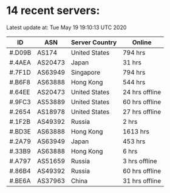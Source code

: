 # 14 recent servers:

Latest update at: Tue May 19 19:10:13 UTC 2020

| ID | ASN | Server Country | Online |
| -- | --- | -------------- | ------ |
| #.D09B | AS174 | United States | 794 hrs |
| #.4AEA | AS20473 | Japan | 31 hrs |
| #.7F1D | AS63949 | Singapore | 794 hrs |
| #.B6F8 | AS63888 | Hong Kong | 544 hrs |
| #.64EE | AS20473 | United States | 24 hrs offline |
| #.9FC3 | AS53889 | United States | 60 hrs offline |
| #.2654 | AS18978 | United States | 27 hrs offline |
| #.1F2B | AS49392 | Russia | 2 hrs |
| #.BD3E | AS63888 | Hong Kong | 1613 hrs |
| #.2A79 | AS63949 | Japan | 453 hrs |
| #.33B9 | AS63888 | Hong Kong | 6 hrs |
| #.A797 | AS51659 | Russia | 3 hrs offline |
| #.86B4 | AS49392 | Russia | 60 hrs offline |
| #.BE6A | AS37963 | China | 31 hrs offline |

